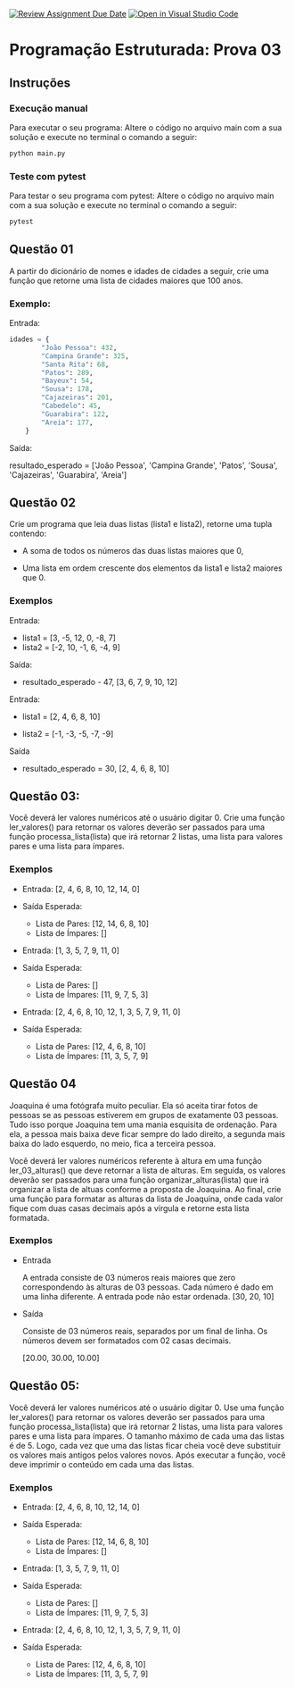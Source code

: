 [![Review Assignment Due Date](https://classroom.github.com/assets/deadline-readme-button-24ddc0f5d75046c5622901739e7c5dd533143b0c8e959d652212380cedb1ea36.svg)](https://classroom.github.com/a/eGmZTE9D)
[![Open in Visual Studio Code](https://classroom.github.com/assets/open-in-vscode-718a45dd9cf7e7f842a935f5ebbe5719a5e09af4491e668f4dbf3b35d5cca122.svg)](https://classroom.github.com/online_ide?assignment_repo_id=13084056&assignment_repo_type=AssignmentRepo)
# Programação Estruturada: Prova 03

## Instruções

### Execução manual

Para executar o seu programa: Altere o código no arquivo main com a sua solução e execute no terminal o comando a seguir:

```sh
python main.py
```

### Teste com pytest

Para testar o seu programa com pytest: Altere o código no arquivo main com a sua solução e execute no terminal o comando a seguir:

```sh
pytest
```

## Questão 01

A partir do dicionário de nomes e idades de cidades a seguir, crie uma função que retorne uma lista de cidades maiores que 100 anos.

### Exemplo:

Entrada:

```py
idades = {
        "João Pessoa": 432,
        "Campina Grande": 325,
        "Santa Rita": 68,
        "Patos": 289,
        "Bayeux": 54,
        "Sousa": 178,
        "Cajazeiras": 201,
        "Cabedelo": 45,
        "Guarabira": 122,
        "Areia": 177,
    }
```

Saída:

resultado_esperado = ['João Pessoa', 'Campina Grande', 'Patos', 'Sousa', 'Cajazeiras', 'Guarabira', 'Areia']


## Questão 02

Crie um programa que leia duas listas (lista1 e lista2), retorne uma tupla contendo: 

- A soma de todos os números das duas listas maiores que 0,

- Uma lista  em ordem crescente dos elementos da lista1 e lista2 maiores que 0.

### Exemplos

Entrada:

- lista1 = [3, -5, 12, 0, -8, 7]
- lista2 = [-2, 10, -1, 6, -4, 9]

Saída:

- resultado_esperado - 47, [3, 6, 7, 9, 10, 12]

Entrada:

- lista1 = [2, 4, 6, 8, 10]

- lista2 = [-1, -3, -5, -7, -9]

Saída

- resultado_esperado = 30, [2, 4, 6, 8, 10]

## Questão 03:

Você deverá ler valores numéricos até o usuário digitar 0. Crie uma função ler_valores() para retornar os valores deverão ser passados para uma função processa_lista(lista) que irá retornar 2 listas, uma lista para valores pares e uma lista para ímpares.

### Exemplos

- Entrada: [2, 4, 6, 8, 10, 12, 14, 0]

- Saída Esperada:

  - Lista de Pares: [12, 14, 6, 8, 10]
  - Lista de Ímpares: []

- Entrada: [1, 3, 5, 7, 9, 11, 0]
- Saída Esperada:

  - Lista de Pares: []
  - Lista de Ímpares: [11, 9, 7, 5, 3]

- Entrada: [2, 4, 6, 8, 10, 12, 1, 3, 5, 7, 9, 11, 0]
- Saída Esperada:
  - Lista de Pares: [12, 4, 6, 8, 10]
  - Lista de Ímpares: [11, 3, 5, 7, 9]

## Questão 04

Joaquina é uma fotógrafa muito peculiar. Ela só aceita tirar fotos de pessoas se as pessoas estiverem em grupos de exatamente 03 pessoas. Tudo isso porque Joaquina tem uma mania esquisita de ordenação. Para ela, a pessoa mais baixa deve ficar sempre do lado direito, a segunda mais baixa do lado esquerdo, no meio, fica a terceira pessoa.

Você deverá ler valores numéricos referente à altura em uma função ler_03_alturas() que deve retornar a lista de alturas. Em seguida, os valores deverão ser passados para uma função organizar_alturas(lista) que irá organizar a lista de altuas conforme a proposta de Joaquina. Ao final, crie uma função para formatar as alturas da lista de Joaquina, onde cada valor fique com duas casas decimais após a vírgula e retorne esta lista formatada.

### Exemplos

- Entrada

  A entrada consiste de 03 números reais maiores que zero correspondendo às alturas de 03 pessoas. Cada número é dado em uma linha diferente. A entrada pode não estar ordenada.
  [30, 20, 10]

- Saída

  Consiste de 03 números reais, separados por um final de linha. Os números devem ser formatados com 02 casas decimais.

  [20.00, 30.00, 10.00]



## Questão 05:

Você deverá ler valores numéricos até o usuário digitar 0. Use uma função ler_valores() para retornar os valores deverão ser passados para uma função processa_lista(lista) que irá retornar 2 listas, uma lista para valores pares e uma lista para ímpares. O tamanho máximo de cada uma das listas é de 5. Logo, cada vez que uma das listas ficar cheia você deve substituir os valores mais antigos pelos valores novos. Após executar a função, você deve imprimir o conteúdo em cada uma das listas. 

### Exemplos

- Entrada: [2, 4, 6, 8, 10, 12, 14, 0]

- Saída Esperada:
  - Lista de Pares: [12, 14, 6, 8, 10]
  - Lista de Ímpares: []
  

- Entrada: [1, 3, 5, 7, 9, 11, 0]
- Saída Esperada:
  - Lista de Pares: []
  - Lista de Ímpares: [11, 9, 7, 5, 3]

- Entrada: [2, 4, 6, 8, 10, 12, 1, 3, 5, 7, 9, 11, 0]
- Saída Esperada:
  - Lista de Pares: [12, 4, 6, 8, 10]
  - Lista de Ímpares: [11, 3, 5, 7, 9]